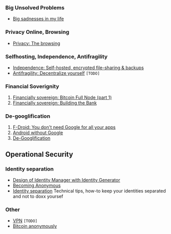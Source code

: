 ### Big Unsolved Problems
- [Big sadnesses in my life](articles/big-sadnesses-in-my-life/big-sadnesses-in-my-life.md)

### Privacy Online, Browsing
- [Privacy: The browsing](articles/privacy-the-browsing/privacy-the-browsing.md)

### Selfhosting, Independence, Antifragility
- [Independence: Self-hosted, encrypted file-sharing & backups](articles/independence-self-hosted-encrypted-file-sharing-backups/independence-self-hosted-encrypted-file-sharing-backups.md)
- [Antifragility: Decentralize yourself](articles/antifragility-decentralize-yourself/antifragility-decentralize-yourself.md) `[TODO]`

### Financial Soverignity
1. [Financially sovereign: Bitcoin Full Node (part 1)](articles/financiall-sovereign-bitcoin-full-node-part-1/financiall-sovereign-bitcoin-full-node-part-1.md)
2. [Financially sovereign: Building the Bank](articles/financially-soveregin-building-the-bank/financially-soveregin-building-the-bank.md)

### De-googlification
1. [F-Droid: You don't need Google for all your apps](articles/f-droid-you-dont-need-google-for-all-your-apps/f-droid-you-dont-need-google-for-all-your-apps.md)
2. [Android without Google](articles/android-without-google/android-without-google.md)
3. [De-Googlification](articles/de-googlification/de-googlification.md)

## Operational Security
### Identity separation
- [Design of Identity Manager with Identity Generator](articles/design-of-Identity-manager-with-identity-generator/design-of-Identity-manager-with-identity-generator.mddesign-of-Identity-manager-with-identity-generator.md)
- [Becoming Anonymous](articles/becoming-anonymous/becoming-anonymous.md)
- [Identity separation](articles/identity-separation/identity-separation.md) Technical tips, how-to keep your identities separated and not to doxx yoursef

### Other
- [VPN](articles/VPN/VPN.md) `[TODO]`
- [Bitcoin anonymously](articles/bitcoin-anonymously/bitcoin-anonymously.md)
